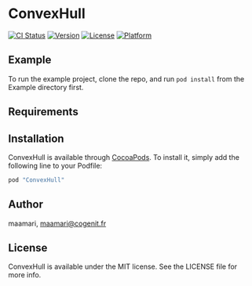 # ConvexHull

[![CI Status](http://img.shields.io/travis/maamari/ConvexHull.svg?style=flat)](https://travis-ci.org/maamari/ConvexHull)
[![Version](https://img.shields.io/cocoapods/v/ConvexHull.svg?style=flat)](http://cocoapods.org/pods/ConvexHull)
[![License](https://img.shields.io/cocoapods/l/ConvexHull.svg?style=flat)](http://cocoapods.org/pods/ConvexHull)
[![Platform](https://img.shields.io/cocoapods/p/ConvexHull.svg?style=flat)](http://cocoapods.org/pods/ConvexHull)

## Example

To run the example project, clone the repo, and run `pod install` from the Example directory first.

## Requirements

## Installation

ConvexHull is available through [CocoaPods](http://cocoapods.org). To install
it, simply add the following line to your Podfile:

```ruby
pod "ConvexHull"
```

## Author

maamari, maamari@cogenit.fr

## License

ConvexHull is available under the MIT license. See the LICENSE file for more info.
